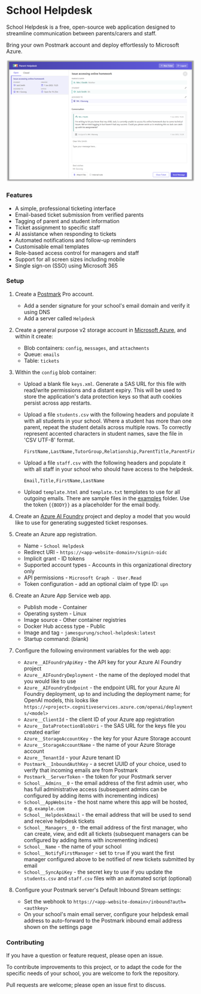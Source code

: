 # School Helpdesk

School Helpdesk is a free, open-source web application designed to streamline communication between parents/carers and staff.

Bring your own Postmark account and deploy effortlessly to Microsoft Azure.

![Screenshot of School Helpdesk](examples/screenshot.png)

### Features

* A simple, professional ticketing interface
* Email-based ticket submission from verified parents
* Tagging of parent and student information
* Ticket assignment to specific staff
* AI assistance when responding to tickets
* Automated notifications and follow-up reminders
* Customisable email templates
* Role-based access control for managers and staff
* Support for all screen sizes including mobile
* Single sign-on (SSO) using Microsoft 365

### Setup

1. Create a [Postmark](https://account.postmarkapp.com) Pro account.
    * Add a sender signature for your school's email domain and verify it using DNS
    * Add a server called `Helpdesk`

2. Create a general purpose v2 storage account in [Microsoft Azure](http://portal.azure.com), and within it create:
    * Blob containers: `config`, `messages`, and `attachments`
    * Queue: `emails`
    * Table: `tickets`

3. Within the `config` blob container:

    * Upload a blank file `keys.xml`. Generate a SAS URL for this file with read/write permissions and a distant expiry. This will be used to store the application's data protection keys so that auth cookies persist across app restarts.

    * Upload a file `students.csv` with the following headers and populate it with all students in your school. Where a student has more than one parent, repeat the student details across multiple rows. To correctly represent accented characters in student names, save the file in 'CSV UTF-8' format.

        ```csv
        FirstName,LastName,TutorGroup,Relationship,ParentTitle,ParentFirstName,ParentLastName,ParentEmailAddress,ParentPhoneNumber
        ```

    * Upload a file `staff.csv` with the following headers and populate it with all staff in your school who should have access to the helpdesk.
    
        ```csv
        Email,Title,FirstName,LastName
        ```
    
    * Upload `template.html` and `template.txt` templates to use for all outgoing emails. There are sample files in the [examples](examples) folder. Use the token `{{BODY}}` as a placeholder for the email body.

4. Create an [Azure AI Foundry](https://ai.azure.com/) project and deploy a model that you would like to use for generating suggested ticket responses.

5. Create an Azure app registration.
    * Name - `School Helpdesk`
    * Redirect URI - `https://<app-website-domain>/signin-oidc`
    * Implicit grant - ID tokens
    * Supported account types - Accounts in this organizational directory only
    * API permissions - `Microsoft Graph - User.Read`
    * Token configuration - add an optional claim of type ID: `upn`

6. Create an Azure App Service web app.
    * Publish mode - Container
    * Operating system - Linux
    * Image source - Other container registries
    * Docker Hub access type - Public
    * Image and tag - `jamesgurung/school-helpdesk:latest`
    * Startup command: (blank)

7. Configure the following environment variables for the web app:

    * `Azure__AIFoundryApiKey` - the API key for your Azure AI Foundry project
    * `Azure__AIFoundryDeployment` - the name of the deployed model that you would like to use
    * `Azure__AIFoundryEndpoint` - the endpoint URL for your Azure AI Foundry deployment, up to and including the deployment name; for OpenAI models, this looks like `https://<project>.cognitiveservices.azure.com/openai/deployments/<model>`
    * `Azure__ClientId` - the client ID of your Azure app registration
    * `Azure__DataProtectionBlobUri` - the SAS URL for the keys file you created earlier
    * `Azure__StorageAccountKey` - the key for your Azure Storage account
    * `Azure__StorageAccountName` - the name of your Azure Storage account
    * `Azure__TenantId` - your Azure tenant ID
    * `Postmark__InboundAuthKey` - a secret UUID of your choice, used to verify that incoming emails are from Postmark
    * `Postmark__ServerToken` - the token for your Postmark server
    * `School__Admins__0` - the email address of the first admin user, who has full administrative access (subsequent admins can be configured by adding items with incrementing indices)
    * `School__AppWebsite` - the host name where this app will be hosted, e.g. `example.com`
    * `School__HelpdeskEmail` - the email address that will be used to send and receive helpdesk tickets
    * `School__Managers__0` - the email address of the first manager, who can create, view, and edit all tickets (subsequent managers can be configured by adding items with incrementing indices)
    * `School__Name` - the name of your school
    * `School__NotifyFirstManager` - set to `true` if you want the first manager configured above to be notified of new tickets submitted by email
    * `School__SyncApiKey` - the secret key to use if you update the `students.csv` and `staff.csv` files with an automated script (optional)

8. Configure your Postmark server's Default Inbound Stream settings:
    * Set the webhook to `https://<app-website-domain>/inbound?auth=<authkey>`
    * On your school's main email server, configure your helpdesk email address to auto-forward to the Postmark inbound email address shown on the settings page

### Contributing

If you have a question or feature request, please open an issue.

To contribute improvements to this project, or to adapt the code for the specific needs of your school, you are welcome to fork the repository.

Pull requests are welcome; please open an issue first to discuss.